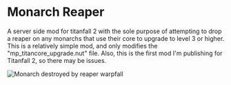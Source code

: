 # Monarch Reaper
A server side mod for titanfall 2 with the sole purpose of attempting to drop a reaper on any monarchs that use their core to upgrade to level 3 or higher.
This is a relatively simple mod, and only modifies the "mp_titancore_upgrade.nut" file. Also, this is the first mod I'm publishing for Titanfall 2, so there may be issues.

![Monarch destroyed by reaper warpfall](https://imgur.com/JuhREHJ.jpeg)
